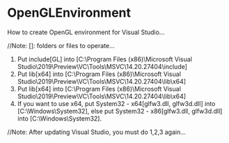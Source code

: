 # OpenGLEnvironment
How to create OpenGL environment for Visual Studio...

//Note: []: folders or files to operate... 

1. Put include\[GL] into [C:\Program Files (x86)\Microsoft Visual Studio\2019\Preview\VC\Tools\MSVC\14.20.27404\include]
2. Put lib\[x64] into [C:\Program Files (x86)\Microsoft Visual Studio\2019\Preview\VC\Tools\MSVC\14.20.27404\lib\x64]
3. Put lib\[x64] into [C:\Program Files (x86)\Microsoft Visual Studio\2019\Preview\VC\Tools\MSVC\14.20.27404\lib\x64]
4. If you want to use x64, put System32 - x64\[glfw3.dll, glfw3d.dll] into [C:\Windows\System32],
   else put System32 - x86\[glfw3.dll, glfw3d.dll] into [C:\Windows\System32].

//Note: After updating Visual Studio, you must do 1,2,3 again...
